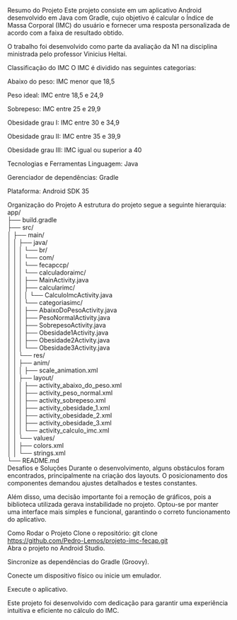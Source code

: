 Resumo do Projeto
Este projeto consiste em um aplicativo Android desenvolvido em Java com Gradle, cujo objetivo é calcular o Índice de Massa Corporal (IMC) do usuário e fornecer uma resposta personalizada de acordo com a faixa de resultado obtido.

O trabalho foi desenvolvido como parte da avaliação da N1 na disciplina ministrada pelo professor Vinicius Heltai.

Classificação do IMC
O IMC é dividido nas seguintes categorias:

Abaixo do peso: IMC menor que 18,5

Peso ideal: IMC entre 18,5 e 24,9

Sobrepeso: IMC entre 25 e 29,9

Obesidade grau I: IMC entre 30 e 34,9

Obesidade grau II: IMC entre 35 e 39,9

Obesidade grau III: IMC igual ou superior a 40

Tecnologias e Ferramentas
Linguagem: Java

Gerenciador de dependências: Gradle

Plataforma: Android SDK 35

Organização do Projeto
A estrutura do projeto segue a seguinte hierarquia:
app/  
├── build.gradle  
├── src/  
│   ├── main/  
│   │   ├── java/  
│   │   │   └── br/  
│   │   │       └── com/  
│   │   │           └── fecapccp/  
│   │   │               └── calculadoraimc/  
│   │   │                   ├── MainActivity.java  
│   │   │                   ├── calcularimc/  
│   │   │                   │   └── CalculoImcActivity.java  
│   │   │                   └── categoriasimc/  
│   │   │                       ├── AbaixoDoPesoActivity.java  
│   │   │                       ├── PesoNormalActivity.java  
│   │   │                       ├── SobrepesoActivity.java  
│   │   │                       ├── Obesidade1Activity.java  
│   │   │                       ├── Obesidade2Activity.java  
│   │   │                       └── Obesidade3Activity.java  
│   │   └── res/  
│   │       ├── anim/  
│   │       │   ├── scale_animation.xml  
│   │       ├── layout/  
│   │       │   ├── activity_abaixo_do_peso.xml  
│   │       │   ├── activity_peso_normal.xml  
│   │       │   ├── activity_sobrepeso.xml  
│   │       │   ├── activity_obesidade_1.xml  
│   │       │   ├── activity_obesidade_2.xml  
│   │       │   ├── activity_obesidade_3.xml  
│   │       │   └── activity_calculo_imc.xml  
│   │       └── values/  
│   │           ├── colors.xml  
│   │           └── strings.xml  
└── README.md  
Desafios e Soluções
Durante o desenvolvimento, alguns obstáculos foram encontrados, principalmente na criação dos layouts. O posicionamento dos componentes demandou ajustes detalhados e testes constantes.

Além disso, uma decisão importante foi a remoção de gráficos, pois a biblioteca utilizada gerava instabilidade no projeto. Optou-se por manter uma interface mais simples e funcional, garantindo o correto funcionamento do aplicativo.

Como Rodar o Projeto
Clone o repositório:
git clone https://github.com/Pedro-Lemos/projeto-imc-fecap.git  
Abra o projeto no Android Studio.

Sincronize as dependências do Gradle (Groovy).

Conecte um dispositivo físico ou inicie um emulador.

Execute o aplicativo.

Este projeto foi desenvolvido com dedicação para garantir uma experiência intuitiva e eficiente no cálculo do IMC.
